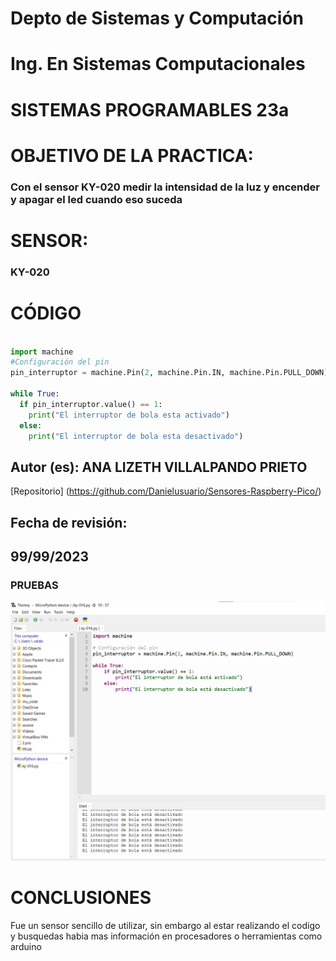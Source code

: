 # Depto de Sistemas y Computación
# Ing. En Sistemas Computacionales
# SISTEMAS PROGRAMABLES 23a

# OBJETIVO  DE LA PRACTICA:
### Con el sensor KY-020 medir la intensidad de la luz y encender y apagar el led cuando eso suceda

# SENSOR: 
### KY-020

# CÓDIGO

```Python

import machine
#Configuración del pin
pin_interruptor = machine.Pin(2, machine.Pin.IN, machine.Pin.PULL_DOWN)

while True:
  if pin_interruptor.value() == 1:
    print("El interruptor de bola esta activado")
  else:
    print("El interruptor de bola esta desactivado")
```

## Autor (es): ANA LIZETH VILLALPANDO PRIETO

[Repositorio] (https://github.com/Danielusuario/Sensores-Raspberry-Pico/)

## Fecha de revisión:  
## 99/99/2023

### PRUEBAS

![Image](https://github.com/Danielusuario/Sensores-Raspberry-Pico/blob/main/Imagenes/KY-020(BALL%20SWITCH).png)

# CONCLUSIONES

Fue un sensor sencillo de utilizar, sin embargo al estar realizando el codigo y busquedas habia mas información en procesadores o herramientas como arduino
